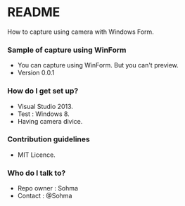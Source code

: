 # README #

How to capture using camera with Windows Form.

### Sample of capture using WinForm ###

* You can capture using WinForm. But you can't preview.  
* Version 0.0.1

### How do I get set up? ###

* Visual Studio 2013.
* Test : Windows 8.
* Having camera divice.

### Contribution guidelines ###

* MIT Licence.

### Who do I talk to? ###

* Repo owner : Sohma
* Contact : @Sohma
